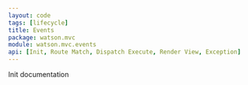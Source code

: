 ```yaml
---
layout: code
tags: [lifecycle]
title: Events
package: watson.mvc
module: watson.mvc.events
api: [Init, Route Match, Dispatch Execute, Render View, Exception]
---
```


Init documentation